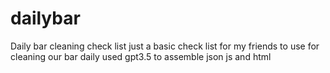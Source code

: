 # dailybar
Daily bar cleaning check list
just a basic check list for my friends to use for cleaning our bar daily
used gpt3.5 to assemble json js and html
